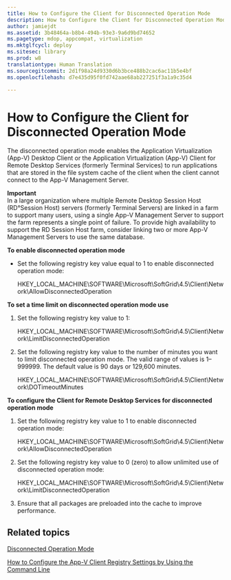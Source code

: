 ```yaml
---
title: How to Configure the Client for Disconnected Operation Mode
description: How to Configure the Client for Disconnected Operation Mode
author: jamiejdt
ms.assetid: 3b48464a-b8b4-494b-93e3-9a6d9bd74652
ms.pagetype: mdop, appcompat, virtualization
ms.mktglfcycl: deploy
ms.sitesec: library
ms.prod: w8
translationtype: Human Translation
ms.sourcegitcommit: 2d1f98a24d9330d6b3bce488b2cac6ac11b5e4bf
ms.openlocfilehash: d7e435d95f0fd742aae68ab227251f3a1a9c35d4

---
```



# How to Configure the Client for Disconnected Operation Mode


The disconnected operation mode enables the Application Virtualization (App-V) Desktop Client or the Application Virtualization (App-V) Client for Remote Desktop Services (formerly Terminal Services) to run applications that are stored in the file system cache of the client when the client cannot connect to the App-V Management Server.

**Important**  
In a large organization where multiple Remote Desktop Session Host (RD°Session Host) servers (formerly Terminal Servers) are linked in a farm to support many users, using a single App-V Management Server to support the farm represents a single point of failure. To provide high availability to support the RD Session Host farm, consider linking two or more App-V Management Servers to use the same database.

 

**To enable disconnected operation mode**

-   Set the following registry key value equal to 1 to enable disconnected operation mode:

    HKEY\_LOCAL\_MACHINE\\SOFTWARE\\Microsoft\\SoftGrid\\4.5\\Client\\Network\\AllowDisconnectedOperation

**To set a time limit on disconnected operation mode use**

1.  Set the following registry key value to 1:

    HKEY\_LOCAL\_MACHINE\\SOFTWARE\\Microsoft\\SoftGrid\\4.5\\Client\\Network\\LimitDisconnectedOperation

2.  Set the following registry key value to the number of minutes you want to limit disconnected operation mode. The valid range of values is 1–999999. The default value is 90 days or 129,600 minutes.

    HKEY\_LOCAL\_MACHINE\\SOFTWARE\\Microsoft\\SoftGrid\\4.5\\Client\\Network\\DOTimeoutMinutes

**To configure the Client for Remote Desktop Services for disconnected operation mode**

1.  Set the following registry key value to 1 to enable disconnected operation mode:

    HKEY\_LOCAL\_MACHINE\\SOFTWARE\\Microsoft\\SoftGrid\\4.5\\Client\\Network\\AllowDisconnectedOperation

2.  Set the following registry key value to 0 (zero) to allow unlimited use of disconnected operation mode:

    HKEY\_LOCAL\_MACHINE\\SOFTWARE\\Microsoft\\SoftGrid\\4.5\\Client\\Network\\LimitDisconnectedOperation

3.  Ensure that all packages are preloaded into the cache to improve performance.

## Related topics


[Disconnected Operation Mode](disconnected-operation-mode.md)

[How to Configure the App-V Client Registry Settings by Using the Command Line](how-to-configure-the-app-v-client-registry-settings-by-using-the-command-line.md)

 

 








<!--HONumber=Jun16_HO4-->


